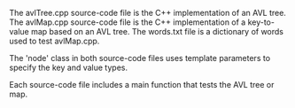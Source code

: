 The avlTree.cpp source-code file is the C++ implementation of an AVL tree. The avlMap.cpp source-code file is the C++ implementation of a key-to-value map based on an AVL tree. The words.txt file is a dictionary of words used to test avlMap.cpp.

The 'node' class in both source-code files uses template parameters to specify the key and value types.

Each source-code file includes a main function that tests the AVL tree or map.
